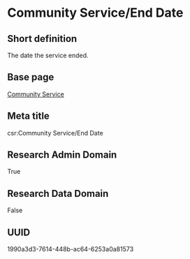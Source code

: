 # Community Service/End Date
## Short definition
The date the service ended.
## Base page
[Community Service](https://github.com/EuroCRIS/CASRAI-Dictionairies/blob/main/Objects/Community%20Service.md)
## Meta title
csr:Community Service/End Date
## Research Admin Domain
True
## Research Data Domain
False
## UUID
1990a3d3-7614-448b-ac64-6253a0a81573
